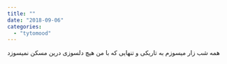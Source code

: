 ```yaml
---
title: ""
date: "2018-09-06"
categories: 
  - "tytomood"
---
```


همه شب زار میسوزم به تاریکی و تنهایی که با من هیچ دلسوزی درین مسکن نمیسوزد
